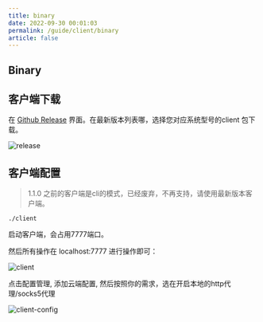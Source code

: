 ```yaml
---
title: binary
date: 2022-09-30 00:01:03
permalink: /guide/client/binary
article: false
---
```


## Binary

## 客户端下载

在 [Github Release](https://github.com/DVKunion/SeaMoon/releases) 界面。在最新版本列表哪，选择您对应系统型号的client 包下载。

![release](https://seamoon.oss-cn-hangzhou.aliyuncs.com/955161ed6d3c48b181397bed1bcaca45.png)

## 客户端配置

> 1.1.0 之前的客户端是cli的模式，已经废弃，不再支持，请使用最新版本客户端。

`./client`

启动客户端，会占用7777端口。

然后所有操作在 localhost:7777 进行操作即可：

![client](https://seamoon.oss-cn-hangzhou.aliyuncs.com/0dd37f5600364e59a9457e38eaf77b1f.png)

点击配置管理, 添加云端配置, 然后按照你的需求，选在开启本地的http代理/socks5代理

![client-config](https://seamoon.oss-cn-hangzhou.aliyuncs.com/66b1b150238e400483adf936649b7ed5.png)